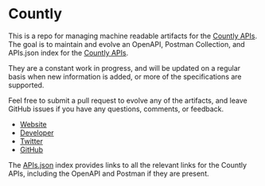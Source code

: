 # CountlyThis is a repo for managing machine readable artifacts for the [Countly APIs](https://count.ly/). The goal is to maintain and evolve an OpenAPI, Postman Collection, and APIs.json index for the [Countly APIs](https://count.ly/).They are a constant work in progress, and will be updated on a regular basis when new information is added, or more of the specifications are supported.Feel free to submit a pull request to evolve any of the artifacts, and leave GitHub issues if you have any questions, comments, or feedback.- [Website](https://count.ly/)- [Developer](https://count.ly/)- [Twitter](https://twitter.com/gocountly)- [GitHub](https://github.com/countly)The [APIs.json](https://github.com/api-evangelist/countly/blob/master/apis.json) index provides links to all the relevant links for the Countly APIs, including the OpenAPI and Postman if they are present.